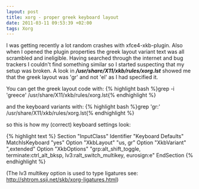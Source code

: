 ```yaml
---
layout: post
title: xorg - proper greek keyboard layout
date: 2011-03-11 09:53:39 +02:00
tags: Xorg
---
```

I was getting recently a lot random crashes with xfce4-xkb-plugin.
Also when I opened the plugin properties the greek layout variant text was all scrambled and ineligible.
Having searched through the internet and bug trackers I couldn't find something similar so I started suspecting that my setup was broken.
A look in _**/usr/share/X11/xkb/rules/xorg.lst**_ showed me that the greek layout was 'gr' and not 'el' as I had specified it.

You can get the greek layout code with:
{% highlight bash %}grep -i 'greece' /usr/share/X11/xkb/rules/xorg.lst{% endhighlight %}

and the keyboard variants with:
{% highlight bash %}grep 'gr:' /usr/share/X11/xkb/rules/xorg.lst{% endhighlight %}

so this is how my (correct) keyboard settings look:

{% highlight text %}
Section "InputClass"
  Identifier       "Keyboard Defaults"
  MatchIsKeyboard  "yes"
  Option           "XkbLayout" "us, gr"
  Option           "XkbVariant" ",extended"
  Option           "XkbOptions" "grp:alt_shift_toggle, terminate:ctrl_alt_bksp,
lv3:ralt_switch_multikey, eurosign:e"
EndSection
{% endhighlight %}

(The lv3 multikey option is used to type ligatures see: <a href="http://shtrom.ssji.net/skb/xorg-ligatures.html">http://shtrom.ssji.net/skb/xorg-ligatures.html</a>)
